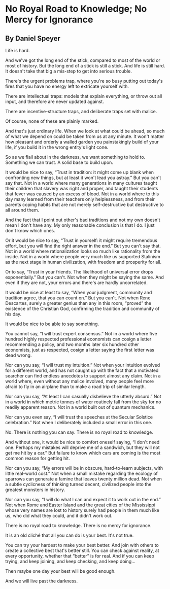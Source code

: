 # No Royal Road to Knowledge; No Mercy for Ignorance
## By Daniel Speyer

Life is hard.

And we've got the long end of the stick, compared to most of the world or most of history.  But the long end of a stick is still a stick.  And life is still hard.  It doesn't take that big a mis-step to get into serious trouble.

There's the urgent problems trap, where you're so busy putting out today's fires that you have no energy left to extricate yourself with.

There are intellectual traps: models that explain everything, or throw out all input, and therefore are never updated against.
  
There are incentive-structure traps, and deliberate traps set with malice.

Of course, none of these are plainly marked.

And that's just ordinary life.  When we look at what could be ahead, so much of what we depend on could be taken from us at any minute.  It won't matter how pleasant and orderly a walled garden you painstakingly build of your life, if you build it in the wrong entity's light cone.

So as we flail about in the darkness, we want something to hold to.  Something we can trust.  A solid base to build upon.

It would be nice to say, “Trust in tradition: it might come up blank when confronting new things, but at least it won't lead you astray.” But you can't say that. Not in a world where many generations in many cultures taught their children that slavery was right and proper, and taught their students that fever was caused by an excess of blood. Not in a world where to this day many learned from their teachers only helplessness, and from their parents coping habits that are not merely self-destructive but destructive to all around them.

And the fact that I point out other's bad traditions and not my own doesn't mean I don't have any. My only reasonable conclusion is that I do. I just don't know which ones.

Or it would be nice to say, “Trust in yourself: it might require tremendous effort, but you will find the right answer in the end.” But you can't say that. Not in a world where rationalization looks so much like rationality from the inside. Not in a world where people very much like us supported Stalinism as the next stage in human civilization, with freedom and prosperity for all.

Or to say, “Trust in your friends. The likelihood of universal error drops exponentially.” But you can't. Not when they might be saying the same. And even if they are not, your errors and there's are hardly uncorrelated.

It would be nice at least to say, “When your judgment, community and tradition agree, that you can count on.” But you can't. Not when Rene Descartes, surely a greater genius than any in this room, “proved” the existence of the Christian God, confirming the tradition and community of his day.

It would be nice to be able to say something.

You cannot say, “I will trust expert consensus.” Not in a world where five hundred highly respected professional economists can cosign a letter recommending a policy, and two months later six hundred other economists, just as respected, cosign a letter saying the first letter was dead wrong.

Nor can you say, “I will trust my intuition.” Not when your intuition evolved for a different world, and has not caught up with the fact that a motivated searcher can find endless anecdotes to support almost any claim. Not in a world where, even without any malice involved, many people feel more afraid to fly in an airplane than to make a road trip of similar length.

Nor can you say, “At least I can casually disbelieve the utterly absurd.”  Not in a world in which metric tonnes of water routinely fall from the sky for no readily apparent reason.  Not in a world built out of quantum mechanics.

Nor can you even say, “I will trust the speeches at the Secular Solstice celebration.” Not when I deliberately included a small error in this one.

No. There is nothing you can say. There is no royal road to knowledge.

And without one, it would be nice to comfort oneself saying, “I don't need one. Perhaps my mistakes will deprive me of a sandwich, but they will not get me hit by a car.” But failure to know which cars are coming is the most common reason for getting hit.

Nor can you say, “My errors will be in obscure, hard-to-learn subjects, with little real-world cost.” Not when a small mistake regarding the ecology of sparrows can generate a famine that leaves twenty million dead. Not when a subtle cyclicness of thinking turned decent, civilized people into the greatest monsters in history.

Nor can you say, “I will do what I can and expect it to work out in the end.” Not when Rome and Easter Island and the great cities of the Mississippi whose very names are lost to history surely had people in them much like us, who did what they could, and it didn't work out.

There is no royal road to knowledge. There is no mercy for ignorance.

It is an old cliché that all you can do is your best. It's not true.

You can try your hardest to make your best better. And join with others to create a collective best that's better still. You can check against reality, at every opportunity, whether that “better” is for real. And if you can keep trying, and keep joining, and keep checking, and keep doing...

Then maybe one day your best will be good enough.

And we will live past the darkness.

